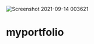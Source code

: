 ![Screenshot 2021-09-14 003621](https://user-images.githubusercontent.com/65096534/133138507-434da199-3ad2-4db4-991d-3f3d7dd1534d.png)
# myportfolio
